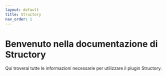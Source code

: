 ```yaml
---
layout: default
title: Structory
nav_order: 1
---
```


# Benvenuto nella documentazione di Structory
Qui troverai tutte le informazioni necessarie per utilizzare il plugin Structory.